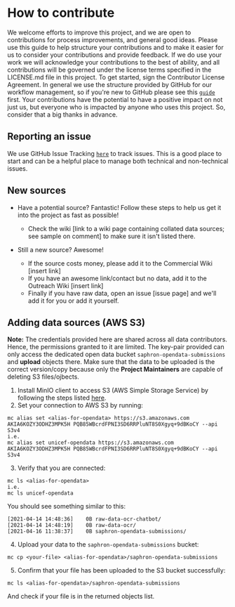 # How to contribute

We welcome efforts to improve this project, and we are open to contributions for process improvements, and general good ideas. Please use this guide to help structure your contributions and to make it easier for us to consider your contributions and provide feedback. If we do use your work we will acknowledge your contributions to the best of ability, and all contributions will be governed under the license terms specified in the LICENSE.md file in this project. To get started, sign the Contributor License Agreement.
In general we use the structure provided by GitHub for our workflow management, so if you're new to GitHub please see this [`guide`](https://guides.github.com/activities/contributing-to-open-source/#contributing) first. 
Your contributions have the potential to have a positive impact on not just us, but everyone who is impacted by anyone who uses this project. So, consider that a big thanks in advance.


## Reporting an issue

We use GitHub Issue Tracking [`here`](https://github.com/Saphron-Asia/nanai-opendata-ocr/issues) to track issues. This is a good place to start and can be a helpful place to manage both technical and non-technical issues.


## New sources

* Have a potential source? Fantastic! Follow these steps to help us get it into the project as fast as possible!    
  - Check the wiki [link to a wiki page containing collated data sources; see sample on comment] to make sure it isn't listed there.

* Still a new source? Awesome!  
  - If the source costs money, please add it to the Commercial Wiki [insert link]
  - If you have an awesome link/contact but no data, add it to the Outreach Wiki [insert link]
  - Finally if you have raw data, open an issue [issue page] and we'll add it for you or add it yourself.


## Adding data sources (AWS S3)

**Note:** The credentials provided here are shared across all data contributors. Hence, the permissions granted to it are limited. The key-pair provided can only access the dedicated open data bucket `saphron-opendata-submissions` and **upload** objects there. Make sure that the data to be uploaded is the correct version/copy because only the **Project Maintainers** are capable of deleting S3 files/ojbects. 

1. Install MinIO client to access S3 (AWS Simple Storage Service) by following the steps listed [here](https://docs.min.io/docs/minio-client-complete-guide).
2. Set your connection to AWS S3 by running: 
  ```
  mc alias set <alias-for-opendata> https://s3.amazonaws.com AKIA6KOZY3ODHZ3MPK5H PQB85WBcrdFPNI3SD6RRPluNT8S0Xgyq+9dBKoCY --api S3v4
  i.e.
  mc alias set unicef-opendata https://s3.amazonaws.com AKIA6KOZY3ODHZ3MPK5H PQB85WBcrdFPNI3SD6RRPluNT8S0Xgyq+9dBKoCY --api S3v4
  ```
3. Verify that you are connected:
  ```
  mc ls <alias-for-opendata>
  i.e. 
  mc ls unicef-opendata
  ```
  You should see something similar to this: 
  ```
  [2021-04-14 14:48:36]    0B raw-data-ocr-chatbot/
  [2021-04-14 14:48:19]    0B raw-data-ocr/
  [2021-04-16 11:38:37]    0B saphron-opendata-submissions/
  ```
4. Upload your data to the `saphron-opendata-submissions` bucket:
  ```
  mc cp <your-file> <alias-for-opendata>/saphron-opendata-submissions
  ```
5. Confirm that your file has been uploaded to the S3 bucket successfully:
  ```
  mc ls <alias-for-opendata>/saphron-opendata-submissions
  ```
  And check if your file is in the returned objects list.
